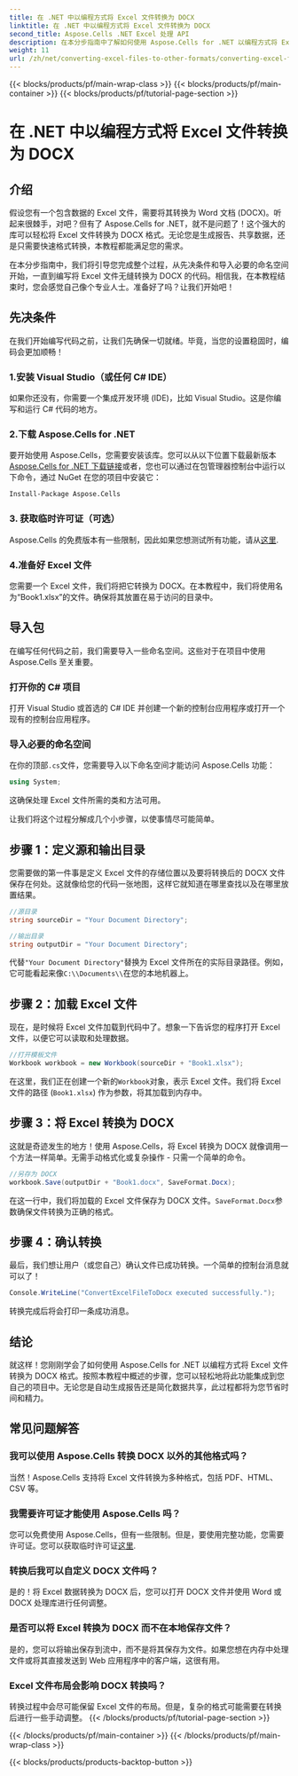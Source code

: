 ```yaml
---
title: 在 .NET 中以编程方式将 Excel 文件转换为 DOCX
linktitle: 在 .NET 中以编程方式将 Excel 文件转换为 DOCX
second_title: Aspose.Cells .NET Excel 处理 API
description: 在本分步指南中了解如何使用 Aspose.Cells for .NET 以编程方式将 Excel 文件转换为 DOCX。非常适合生成报告和共享数据。
weight: 11
url: /zh/net/converting-excel-files-to-other-formats/converting-excel-file-to-docx/
---
```


{{< blocks/products/pf/main-wrap-class >}}
{{< blocks/products/pf/main-container >}}
{{< blocks/products/pf/tutorial-page-section >}}

# 在 .NET 中以编程方式将 Excel 文件转换为 DOCX

## 介绍

假设您有一个包含数据的 Excel 文件，需要将其转换为 Word 文档 (DOCX)。听起来很棘手，对吧？但有了 Aspose.Cells for .NET，就不是问题了！这个强大的库可以轻松将 Excel 文件转换为 DOCX 格式。无论您是生成报告、共享数据，还是只需要快速格式转换，本教程都能满足您的需求。

在本分步指南中，我们将引导您完成整个过程，从先决条件和导入必要的命名空间开始，一直到编写将 Excel 文件无缝转换为 DOCX 的代码。相信我，在本教程结束时，您会感觉自己像个专业人士。准备好了吗？让我们开始吧！

## 先决条件

在我们开始编写代码之前，让我们先确保一切就绪。毕竟，当您的设置稳固时，编码会更加顺畅！

### 1.安装 Visual Studio（或任何 C# IDE）
如果你还没有，你需要一个集成开发环境 (IDE)，比如 Visual Studio。这是你编写和运行 C# 代码的地方。

### 2.下载 Aspose.Cells for .NET
要开始使用 Aspose.Cells，您需要安装该库。您可以从以下位置下载最新版本[Aspose.Cells for .NET 下载链接](https://releases.aspose.com/cells/net/)或者，您也可以通过在包管理器控制台中运行以下命令，通过 NuGet 在您的项目中安装它：

```bash
Install-Package Aspose.Cells
```

### 3. 获取临时许可证（可选）
 Aspose.Cells 的免费版本有一些限制，因此如果您想测试所有功能，请从[这里](https://purchase.aspose.com/temporary-license/).

### 4.准备好 Excel 文件
您需要一个 Excel 文件，我们将把它转换为 DOCX。在本教程中，我们将使用名为“Book1.xlsx”的文件。确保将其放置在易于访问的目录中。

## 导入包

在编写任何代码之前，我们需要导入一些命名空间。这些对于在项目中使用 Aspose.Cells 至关重要。

### 打开你的 C# 项目
打开 Visual Studio 或首选的 C# IDE 并创建一个新的控制台应用程序或打开一个现有的控制台应用程序。

### 导入必要的命名空间
在你的顶部`.cs`文件，您需要导入以下命名空间才能访问 Aspose.Cells 功能：

```csharp
using System;
```

这确保处理 Excel 文件所需的类和方法可用。

让我们将这个过程分解成几个小步骤，以使事情尽可能简单。

## 步骤 1：定义源和输出目录

您需要做的第一件事是定义 Excel 文件的存储位置以及要将转换后的 DOCX 文件保存在何处。这就像给您的代码一张地图，这样它就知道在哪里查找以及在哪里放置结果。

```csharp
//源目录
string sourceDir = "Your Document Directory";

//输出目录
string outputDir = "Your Document Directory";
```

代替`"Your Document Directory"`替换为 Excel 文件所在的实际目录路径。例如，它可能看起来像`C:\\Documents\\`在您的本地机器上。

## 步骤 2：加载 Excel 文件

现在，是时候将 Excel 文件加载到代码中了。想象一下告诉您的程序打开 Excel 文件，以便它可以读取和处理数据。

```csharp
//打开模板文件
Workbook workbook = new Workbook(sourceDir + "Book1.xlsx");
```

在这里，我们正在创建一个新的`Workbook`对象，表示 Excel 文件。我们将 Excel 文件的路径 (`Book1.xlsx`) 作为参数，将其加载到内存中。

## 步骤 3：将 Excel 转换为 DOCX

这就是奇迹发生的地方！使用 Aspose.Cells，将 Excel 转换为 DOCX 就像调用一个方法一样简单。无需手动格式化或复杂操作 - 只需一个简单的命令。

```csharp
//另存为 DOCX
workbook.Save(outputDir + "Book1.docx", SaveFormat.Docx);
```

在这一行中，我们将加载的 Excel 文件保存为 DOCX 文件。`SaveFormat.Docx`参数确保文件转换为正确的格式。

## 步骤 4：确认转换

最后，我们想让用户（或您自己）确认文件已成功转换。一个简单的控制台消息就可以了！

```csharp
Console.WriteLine("ConvertExcelFileToDocx executed successfully.");
```

转换完成后将会打印一条成功消息。

## 结论

就这样！您刚刚学会了如何使用 Aspose.Cells for .NET 以编程方式将 Excel 文件转换为 DOCX 格式。按照本教程中概述的步骤，您可以轻松地将此功能集成到您自己的项目中。无论您是自动生成报告还是简化数据共享，此过程都将为您节省时间和精力。

## 常见问题解答

### 我可以使用 Aspose.Cells 转换 DOCX 以外的其他格式吗？
当然！Aspose.Cells 支持将 Excel 文件转换为多种格式，包括 PDF、HTML、CSV 等。

### 我需要许可证才能使用 Aspose.Cells 吗？
您可以免费使用 Aspose.Cells，但有一些限制。但是，要使用完整功能，您需要许可证。您可以获取临时许可证[这里](https://purchase.aspose.com/temporary-license/).

### 转换后我可以自定义 DOCX 文件吗？
是的！将 Excel 数据转换为 DOCX 后，您可以打开 DOCX 文件并使用 Word 或 DOCX 处理库进行任何调整。

### 是否可以将 Excel 转换为 DOCX 而不在本地保存文件？
是的，您可以将输出保存到流中，而不是将其保存为文件。如果您想在内存中处理文件或将其直接发送到 Web 应用程序中的客户端，这很有用。

### Excel 文件布局会影响 DOCX 转换吗？
转换过程中会尽可能保留 Excel 文件的布局。但是，复杂的格式可能需要在转换后进行一些手动调整。
{{< /blocks/products/pf/tutorial-page-section >}}

{{< /blocks/products/pf/main-container >}}
{{< /blocks/products/pf/main-wrap-class >}}

{{< blocks/products/products-backtop-button >}}
